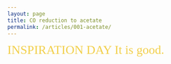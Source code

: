 ```yaml
---
layout: page
title: CO reduction to acetate
permalink: /articles/001-acetate/
---
```


<span style="color: #f2cf4a; font-family: Babas; font-size: 2em;">
INSPIRATION DAY  
It is good.</span>

